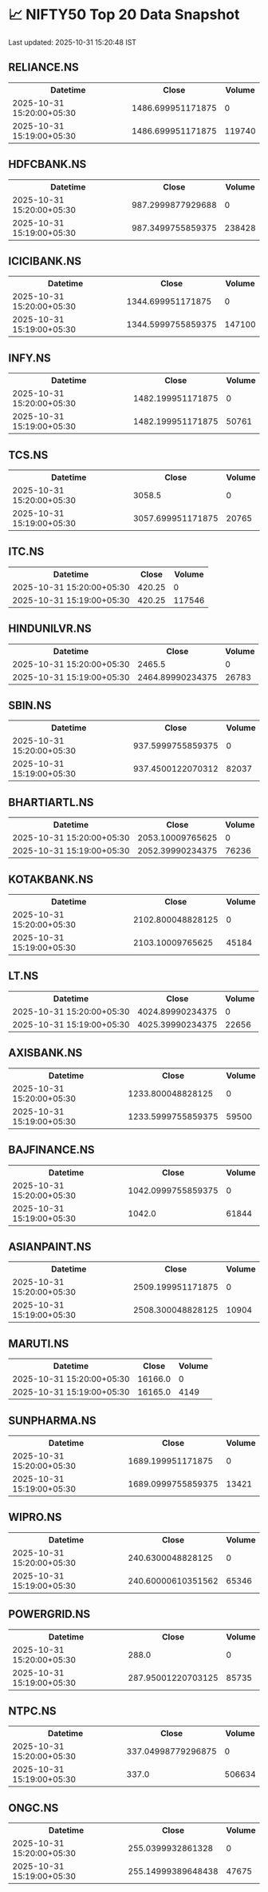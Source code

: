 # 📈 NIFTY50 Top 20 Data Snapshot

Last updated: 2025-10-31 15:20:48 IST

## RELIANCE.NS

<table>
  <tr><th>Datetime</th><th>Close</th><th>Volume</th></tr>
  <tr><td>2025-10-31 15:20:00+05:30</td><td>1486.699951171875</td><td>0</td></tr>
  <tr><td>2025-10-31 15:19:00+05:30</td><td>1486.699951171875</td><td>119740</td></tr>
</table>

## HDFCBANK.NS

<table>
  <tr><th>Datetime</th><th>Close</th><th>Volume</th></tr>
  <tr><td>2025-10-31 15:20:00+05:30</td><td>987.2999877929688</td><td>0</td></tr>
  <tr><td>2025-10-31 15:19:00+05:30</td><td>987.3499755859375</td><td>238428</td></tr>
</table>

## ICICIBANK.NS

<table>
  <tr><th>Datetime</th><th>Close</th><th>Volume</th></tr>
  <tr><td>2025-10-31 15:20:00+05:30</td><td>1344.699951171875</td><td>0</td></tr>
  <tr><td>2025-10-31 15:19:00+05:30</td><td>1344.5999755859375</td><td>147100</td></tr>
</table>

## INFY.NS

<table>
  <tr><th>Datetime</th><th>Close</th><th>Volume</th></tr>
  <tr><td>2025-10-31 15:20:00+05:30</td><td>1482.199951171875</td><td>0</td></tr>
  <tr><td>2025-10-31 15:19:00+05:30</td><td>1482.199951171875</td><td>50761</td></tr>
</table>

## TCS.NS

<table>
  <tr><th>Datetime</th><th>Close</th><th>Volume</th></tr>
  <tr><td>2025-10-31 15:20:00+05:30</td><td>3058.5</td><td>0</td></tr>
  <tr><td>2025-10-31 15:19:00+05:30</td><td>3057.699951171875</td><td>20765</td></tr>
</table>

## ITC.NS

<table>
  <tr><th>Datetime</th><th>Close</th><th>Volume</th></tr>
  <tr><td>2025-10-31 15:20:00+05:30</td><td>420.25</td><td>0</td></tr>
  <tr><td>2025-10-31 15:19:00+05:30</td><td>420.25</td><td>117546</td></tr>
</table>

## HINDUNILVR.NS

<table>
  <tr><th>Datetime</th><th>Close</th><th>Volume</th></tr>
  <tr><td>2025-10-31 15:20:00+05:30</td><td>2465.5</td><td>0</td></tr>
  <tr><td>2025-10-31 15:19:00+05:30</td><td>2464.89990234375</td><td>26783</td></tr>
</table>

## SBIN.NS

<table>
  <tr><th>Datetime</th><th>Close</th><th>Volume</th></tr>
  <tr><td>2025-10-31 15:20:00+05:30</td><td>937.5999755859375</td><td>0</td></tr>
  <tr><td>2025-10-31 15:19:00+05:30</td><td>937.4500122070312</td><td>82037</td></tr>
</table>

## BHARTIARTL.NS

<table>
  <tr><th>Datetime</th><th>Close</th><th>Volume</th></tr>
  <tr><td>2025-10-31 15:20:00+05:30</td><td>2053.10009765625</td><td>0</td></tr>
  <tr><td>2025-10-31 15:19:00+05:30</td><td>2052.39990234375</td><td>76236</td></tr>
</table>

## KOTAKBANK.NS

<table>
  <tr><th>Datetime</th><th>Close</th><th>Volume</th></tr>
  <tr><td>2025-10-31 15:20:00+05:30</td><td>2102.800048828125</td><td>0</td></tr>
  <tr><td>2025-10-31 15:19:00+05:30</td><td>2103.10009765625</td><td>45184</td></tr>
</table>

## LT.NS

<table>
  <tr><th>Datetime</th><th>Close</th><th>Volume</th></tr>
  <tr><td>2025-10-31 15:20:00+05:30</td><td>4024.89990234375</td><td>0</td></tr>
  <tr><td>2025-10-31 15:19:00+05:30</td><td>4025.39990234375</td><td>22656</td></tr>
</table>

## AXISBANK.NS

<table>
  <tr><th>Datetime</th><th>Close</th><th>Volume</th></tr>
  <tr><td>2025-10-31 15:20:00+05:30</td><td>1233.800048828125</td><td>0</td></tr>
  <tr><td>2025-10-31 15:19:00+05:30</td><td>1233.5999755859375</td><td>59500</td></tr>
</table>

## BAJFINANCE.NS

<table>
  <tr><th>Datetime</th><th>Close</th><th>Volume</th></tr>
  <tr><td>2025-10-31 15:20:00+05:30</td><td>1042.0999755859375</td><td>0</td></tr>
  <tr><td>2025-10-31 15:19:00+05:30</td><td>1042.0</td><td>61844</td></tr>
</table>

## ASIANPAINT.NS

<table>
  <tr><th>Datetime</th><th>Close</th><th>Volume</th></tr>
  <tr><td>2025-10-31 15:20:00+05:30</td><td>2509.199951171875</td><td>0</td></tr>
  <tr><td>2025-10-31 15:19:00+05:30</td><td>2508.300048828125</td><td>10904</td></tr>
</table>

## MARUTI.NS

<table>
  <tr><th>Datetime</th><th>Close</th><th>Volume</th></tr>
  <tr><td>2025-10-31 15:20:00+05:30</td><td>16166.0</td><td>0</td></tr>
  <tr><td>2025-10-31 15:19:00+05:30</td><td>16165.0</td><td>4149</td></tr>
</table>

## SUNPHARMA.NS

<table>
  <tr><th>Datetime</th><th>Close</th><th>Volume</th></tr>
  <tr><td>2025-10-31 15:20:00+05:30</td><td>1689.199951171875</td><td>0</td></tr>
  <tr><td>2025-10-31 15:19:00+05:30</td><td>1689.0999755859375</td><td>13421</td></tr>
</table>

## WIPRO.NS

<table>
  <tr><th>Datetime</th><th>Close</th><th>Volume</th></tr>
  <tr><td>2025-10-31 15:20:00+05:30</td><td>240.6300048828125</td><td>0</td></tr>
  <tr><td>2025-10-31 15:19:00+05:30</td><td>240.60000610351562</td><td>65346</td></tr>
</table>

## POWERGRID.NS

<table>
  <tr><th>Datetime</th><th>Close</th><th>Volume</th></tr>
  <tr><td>2025-10-31 15:20:00+05:30</td><td>288.0</td><td>0</td></tr>
  <tr><td>2025-10-31 15:19:00+05:30</td><td>287.95001220703125</td><td>85735</td></tr>
</table>

## NTPC.NS

<table>
  <tr><th>Datetime</th><th>Close</th><th>Volume</th></tr>
  <tr><td>2025-10-31 15:20:00+05:30</td><td>337.04998779296875</td><td>0</td></tr>
  <tr><td>2025-10-31 15:19:00+05:30</td><td>337.0</td><td>506634</td></tr>
</table>

## ONGC.NS

<table>
  <tr><th>Datetime</th><th>Close</th><th>Volume</th></tr>
  <tr><td>2025-10-31 15:20:00+05:30</td><td>255.0399932861328</td><td>0</td></tr>
  <tr><td>2025-10-31 15:19:00+05:30</td><td>255.14999389648438</td><td>47675</td></tr>
</table>

